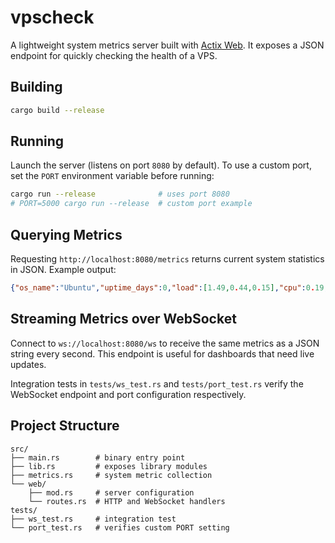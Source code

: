 # vpscheck

A lightweight system metrics server built with [Actix Web](https://actix.rs/). It exposes a JSON endpoint for quickly checking the health of a VPS.

## Building

```bash
cargo build --release
```

## Running

Launch the server (listens on port `8080` by default). To use a custom port,
set the `PORT` environment variable before running:

```bash
cargo run --release              # uses port 8080
# PORT=5000 cargo run --release  # custom port example
```

## Querying Metrics

Requesting `http://localhost:8080/metrics` returns current system statistics in JSON. Example output:

```json
{"os_name":"Ubuntu","uptime_days":0,"load":[1.49,0.44,0.15],"cpu":0.19,"mem_used":"471.64 MiB","mem_total":"9.93 GiB","disk_used_gib":13.52,"disk_total_gib":62.44,"rx_rate":0,"tx_rate":0,"rx_total_gib":0.0166,"tx_total_gib":0.00014,"swap_used_mib":0.0,"swap_total_mib":0.0,"tcp":7,"udp":2,"processes":15,"threads":24}
```


## Streaming Metrics over WebSocket

Connect to `ws://localhost:8080/ws` to receive the same metrics as a JSON string every second.
This endpoint is useful for dashboards that need live updates.

Integration tests in `tests/ws_test.rs` and `tests/port_test.rs` verify the
WebSocket endpoint and port configuration respectively.

## Project Structure

```
src/
├── main.rs        # binary entry point
├── lib.rs         # exposes library modules
├── metrics.rs     # system metric collection
└── web/
    ├── mod.rs     # server configuration
    └── routes.rs  # HTTP and WebSocket handlers
tests/
├── ws_test.rs     # integration test
└── port_test.rs   # verifies custom PORT setting
```
